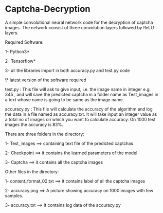 # Captcha-Decryption
A simple convolutional neural network code for the decryption of captcha images. 
The network consist of three convolution layers followed by ReLU layers.

Required Software:

1- Python3*

2- Tensorflow* 

3- all the libraries import in both accuracy.py and test.py code

\\* latest version of the software required

test.py :
This file will ask to give input, i.e. the image name in integer e.g. 345 , and will save the predicted captcha in a folder name as Test_images in a text whose name is going to be same as the image name.

accuracy.py :
This file will calculate the accuracy of the algorithm and log the data in a file named as accuracy.txt. It will take input an integer value as a total no of images on which you want to calculate accuracy. 
On 1000 test images the accuracy is 83%.

There are three folders in the directory:

1- Test_images  ==> containing text file of the predicted captchas

2- Checkpoint   ==> it contains the learned parameters of the model 

3- Captcha      ==> it contains all the captcha images 


Other files in the directory:

1- content_format_02.txt  ==> it contains label of all the captcha images

2- accuracy.png           ==> A picture showing accuracy on 1000 images with few samples.

3- accuracy.txt           ==> It contains log data of the accuracy.py 


